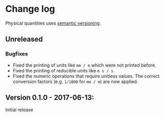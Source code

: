 # Change log

Physical quantities uses [semantic versioning](http://semver.org/).

## Unreleased

### Bugfixes

  * Fixed the printing of units like `mm / m` which were not printed before.
  * Fixed the printing of reducible units like `m s / s`.
  * Fixed the numeric operations that require unitless values. The correct conversion factors (e.g. `1/1000` for `mm / m`) are now applied.

## Version 0.1.0 - 2017-06-13:

Initial release
